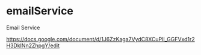 # emailService
Email Service


https://docs.google.com/document/d/1J6ZzKaga7VydC8XCuPIl_GGFVxd1r2H3DkINn2ZhpgY/edit
